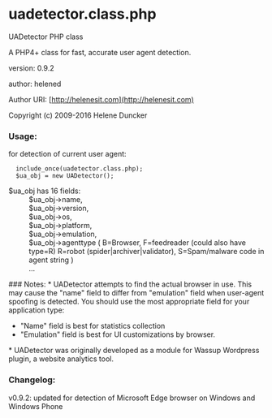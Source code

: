 # uadetector.class.php
UADetector PHP class

A PHP4+ class for fast, accurate user agent detection.

version: 0.9.2

author: helened

Author URI: [http://helenesit.com](http://helenesit.com)

Copyright (c) 2009-2016 Helene Duncker

### Usage:
for detection of current user agent:
```
  include_once(uadetector.class.php);
  $ua_obj = new UADetector();
```

<dl><dt>$ua_obj has 16 fields:</dt>
<dd>  $ua_obj->name,</dd>
<dd>  $ua_obj->version,</dd>
<dd>  $ua_obj->os,</dd>
<dd>  $ua_obj->platform,</dd>
<dd>  $ua_obj->emulation,</dd>
<dd>  $ua_obj->agenttype (
      B=Browser, 
			F=feedreader (could also have type=R) 
			R=robot (spider|archiver|validator), 
			S=Spam/malware code in agent string
			)</dd>
<dd>  ...</dd>
</dl>
### Notes:
* UADetector attempts to find the actual browser in use. This may cause the "name" field to differ from "emulation" field when user-agent spoofing is detected. You should use the most appropriate field for your application type:
<ul><li>"Name" field is best for statistics collection</li>
<li>"Emulation" field is best for UI customizations by browser.</li>
</ul>
* UADetector was originally developed as a module for Wassup Wordpress plugin, a website analytics tool.


### Changelog:
  v0.9.2: updated for detection of Microsoft Edge browser on Windows and Windows Phone
